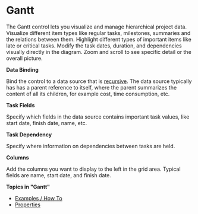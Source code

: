 # Gantt

The Gantt control lets you visualize and manage hierarchical project data. Visualize different item types like regular tasks, milestones, summaries and the relations between them. Highlight different types of important items like late or critical tasks. Modify the task dates, duration, and dependencies visually directly in the diagram. Zoom and scroll to see specific detail or the overall picture.

**Data Binding**

Bind the control to a data source that is [recursive](../../../../../../../../terminology.md). The data source typically has has a parent reference to itself, where the parent summarizes the content of all its children, for example cost, time consumption, etc.

**Task Fields**

Specify which fields in the data source contains important task values, like start date, finish date, name, etc.

**Task Dependency**

Specify where information on dependencies between tasks are held.

**Columns**

Add the columns you want to display to the left in the grid area. Typical fields are name, start date, and finish date.

**Topics in "Gantt"**
* [Examples / How To](examples--how-to.md)
* [Properties](properties.md)